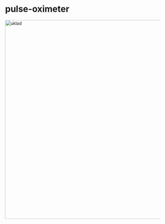 # pulse-oximeter
<img width="558" height="648" alt="uklad" src="https://github.com/user-attachments/assets/7670d76f-3b5a-42bf-a1ee-e8d81c19a6a5" />
